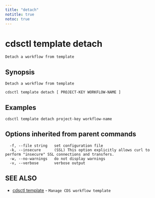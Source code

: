 ```yaml
---
title: "detach"
notitle: true
notoc: true
---
```

# cdsctl template detach

`Detach a workflow from template`

## Synopsis

`Detach a workflow from template`

```
cdsctl template detach [ PROJECT-KEY WORKFLOW-NAME ]
```

## Examples

```
cdsctl template detach project-key workflow-name
```

## Options inherited from parent commands

```
  -f, --file string   set configuration file
  -k, --insecure      (SSL) This option explicitly allows curl to perform "insecure" SSL connections and transfers.
  -w, --no-warnings   do not display warnings
  -v, --verbose       verbose output
```

## SEE ALSO

* [cdsctl template](/docs/components/cdsctl/template/)	 - `Manage CDS workflow template`

